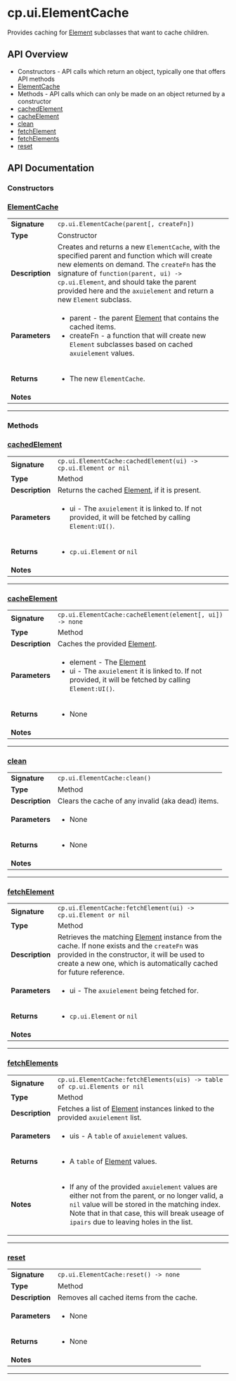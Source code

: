 # cp.ui.ElementCache

Provides caching for [Element](cp.ui.Element.md) subclasses that want to cache children.

## API Overview
* Constructors - API calls which return an object, typically one that offers API methods
 * [ElementCache](#elementcache)
* Methods - API calls which can only be made on an object returned by a constructor
 * [cachedElement](#cachedelement)
 * [cacheElement](#cacheelement)
 * [clean](#clean)
 * [fetchElement](#fetchelement)
 * [fetchElements](#fetchelements)
 * [reset](#reset)

## API Documentation

### Constructors


### [ElementCache](#elementcache)

|                                             |                                                                                     |
| --------------------------------------------|-------------------------------------------------------------------------------------|
| **Signature**                               | `cp.ui.ElementCache(parent[, createFn])`                                                                    |
| **Type**                                    | Constructor                                                                     |
| **Description**                             | Creates and returns a new `ElementCache`, with the specified parent and function which will create new elements on demand. The `createFn` has the signature of `function(parent, ui) -> cp.ui.Element`, and should take the parent provided here and the `axuielement` and return a new `Element` subclass.                                                                     |
| **Parameters**                              | <ul><li>parent - the parent [Element](cp.ui.Element.md) that contains the cached items.</li><li>createFn - a function that will create new `Element` subclasses based on cached `axuielement` values.</li></ul> |
| **Returns**                                 | <ul><li>The new `ElementCache`.</li></ul>          |
| **Notes**                                   | <ul></ul>                |

---
### Methods


### [cachedElement](#cachedelement)

|                                             |                                                                                     |
| --------------------------------------------|-------------------------------------------------------------------------------------|
| **Signature**                               | `cp.ui.ElementCache:cachedElement(ui) -> cp.ui.Element or nil`                                                                    |
| **Type**                                    | Method                                                                     |
| **Description**                             | Returns the cached [Element](cp.ui.Element.md), if it is present.                                                                     |
| **Parameters**                              | <ul><li>ui - The `axuielement` it is linked to. If not provided, it will be fetched by calling `Element:UI()`.</li></ul> |
| **Returns**                                 | <ul><li>`cp.ui.Element` or `nil`</li></ul>          |
| **Notes**                                   | <ul></ul>                |

---

### [cacheElement](#cacheelement)

|                                             |                                                                                     |
| --------------------------------------------|-------------------------------------------------------------------------------------|
| **Signature**                               | `cp.ui.ElementCache:cacheElement(element[, ui]) -> none`                                                                    |
| **Type**                                    | Method                                                                     |
| **Description**                             | Caches the provided [Element](cp.ui.Element.md).                                                                     |
| **Parameters**                              | <ul><li>element - The [Element](cp.ui.Element.md)</li><li>ui - The `axuielement` it is linked to. If not provided, it will be fetched by calling `Element:UI()`.</li></ul> |
| **Returns**                                 | <ul><li>None</li></ul>          |
| **Notes**                                   | <ul></ul>                |

---

### [clean](#clean)

|                                             |                                                                                     |
| --------------------------------------------|-------------------------------------------------------------------------------------|
| **Signature**                               | `cp.ui.ElementCache:clean()`                                                                    |
| **Type**                                    | Method                                                                     |
| **Description**                             | Clears the cache of any invalid (aka dead) items.                                                                     |
| **Parameters**                              | <ul><li>None</li></ul> |
| **Returns**                                 | <ul><li>None</li></ul>          |
| **Notes**                                   | <ul></ul>                |

---

### [fetchElement](#fetchelement)

|                                             |                                                                                     |
| --------------------------------------------|-------------------------------------------------------------------------------------|
| **Signature**                               | `cp.ui.ElementCache:fetchElement(ui) -> cp.ui.Element or nil`                                                                    |
| **Type**                                    | Method                                                                     |
| **Description**                             | Retrieves the matching [Element](cp.ui.Element.md) instance from the cache. If none exists and the `createFn` was provided in the constructor, it will be used to create a new one, which is automatically cached for future reference.                                                                     |
| **Parameters**                              | <ul><li>ui - The `axuielement` being fetched for.</li></ul> |
| **Returns**                                 | <ul><li>`cp.ui.Element` or `nil`</li></ul>          |
| **Notes**                                   | <ul></ul>                |

---

### [fetchElements](#fetchelements)

|                                             |                                                                                     |
| --------------------------------------------|-------------------------------------------------------------------------------------|
| **Signature**                               | `cp.ui.ElementCache:fetchElements(uis) -> table of cp.ui.Elements or nil`                                                                    |
| **Type**                                    | Method                                                                     |
| **Description**                             | Fetches a list of [Element](cp.ui.Element.md) instances linked to the provided `axuielement` list.                                                                     |
| **Parameters**                              | <ul><li>uis	- A `table` of `axuielement` values.</li></ul> |
| **Returns**                                 | <ul><li>A `table` of [Element](cp.ui.Element.md) values.</li></ul>          |
| **Notes**                                   | <ul><li>If any of the provided `axuielement` values are either not from the parent, or no longer valid, a `nil` value will be stored in the matching index. Note that in that case, this will break useage of `ipairs` due to leaving holes in the list.</li></ul>                |

---

### [reset](#reset)

|                                             |                                                                                     |
| --------------------------------------------|-------------------------------------------------------------------------------------|
| **Signature**                               | `cp.ui.ElementCache:reset() -> none`                                                                    |
| **Type**                                    | Method                                                                     |
| **Description**                             | Removes all cached items from the cache.                                                                     |
| **Parameters**                              | <ul><li>None</li></ul> |
| **Returns**                                 | <ul><li>None</li></ul>          |
| **Notes**                                   | <ul></ul>                |

---
